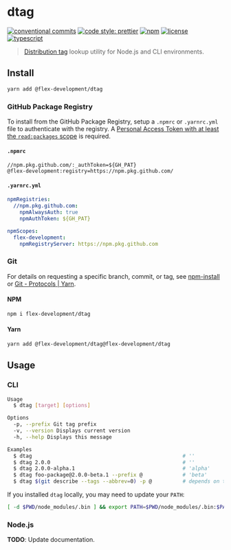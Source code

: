 # dtag

[![conventional commits](https://img.shields.io/badge/conventional%20commits-1.0.0-yellow.svg)](https://conventionalcommits.org)
[![code style: prettier](https://img.shields.io/badge/code_style-prettier-ff69b4.svg)](https://github.com/prettier/prettier)
[![npm](https://img.shields.io/npm/v/@flex-development/dtag.svg)](https://npmjs.com/package/@flex-development/dtag)
[![license](https://img.shields.io/github/license/flex-development/dtag.svg)](LICENSE.md)
[![typescript](https://badgen.net/badge/-/typescript?color=2a72bc&icon=typescript&label)](https://typescriptlang.org)

> [Distribution tag][1] lookup utility for Node.js and CLI environments.

## Install

```sh
yarn add @flex-development/dtag
```

### GitHub Package Registry

To install from the GitHub Package Registry, setup a `.npmrc` or `.yarnrc.yml`
file to authenticate with the registry. A [Personal Access Token with at least
the `read:packages` scope][2] is required.

#### `.npmrc`

```utf-8
//npm.pkg.github.com/:_authToken=${GH_PAT}
@flex-development:registry=https://npm.pkg.github.com/
```

#### `.yarnrc.yml`

```yaml
npmRegistries:
  //npm.pkg.github.com:
    npmAlwaysAuth: true
    npmAuthToken: ${GH_PAT}

npmScopes:
  flex-development:
    npmRegistryServer: https://npm.pkg.github.com
```

### Git

For details on requesting a specific branch, commit, or tag, see
[npm-install][3] or [Git - Protocols | Yarn][4].

#### NPM

```sh
npm i flex-development/dtag
```

#### Yarn

```sh
yarn add @flex-development/dtag@flex-development/dtag
```

## Usage

### CLI

```sh
Usage
  $ dtag [target] [options]

Options
  -p, --prefix Git tag prefix
  -v, --version Displays current version
  -h, --help Displays this message

Examples
  $ dtag                                                 # ''
  $ dtag 2.0.0                                           # ''
  $ dtag 2.0.0-alpha.1                                   # 'alpha'
  $ dtag foo-package@2.0.0-beta.1 --prefix @             # 'beta'
  $ dtag $(git describe --tags --abbrev=0) -p @          # depends on the tag 😉
```

If you installed `dtag` locally, you may need to update your `PATH`:

```sh
[ -d $PWD/node_modules/.bin ] && export PATH=$PWD/node_modules/.bin:$PATH
```

### Node.js

**TODO**: Update documentation.

[1]: https://docs.npmjs.com/cli/v8/commands/npm-dist-tag
[2]:
  https://docs.github.com/en/packages/learn-github-packages/about-permissions-for-github-packages#about-scopes-and-permissions-for-package-registries
[3]: https://docs.npmjs.com/cli/v8/commands/npm-install#description
[4]: https://yarnpkg.com/features/protocols#git
